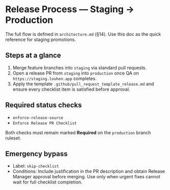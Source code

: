 # Release Process — Staging → Production

The full flow is defined in `architecture.md` (§14). Use this doc as the quick reference for staging promotions.

## Steps at a glance

1. Merge feature branches into `staging` via standard pull requests.
2. Open a release PR from `staging` into `production` once QA on `https://staging.louhen.app` completes.
3. Apply the template `.github/pull_request_template_release.md` and ensure every checklist item is satisfied before approval.

## Required status checks

- `enforce-release-source`
- `Enforce Release PR Checklist`

Both checks must remain marked **Required** on the `production` branch ruleset.

## Emergency bypass

- Label: `skip-checklist`
- Conditions: Include justification in the PR description and obtain Release Manager approval before merging. Use only when urgent fixes cannot wait for full checklist completion.

